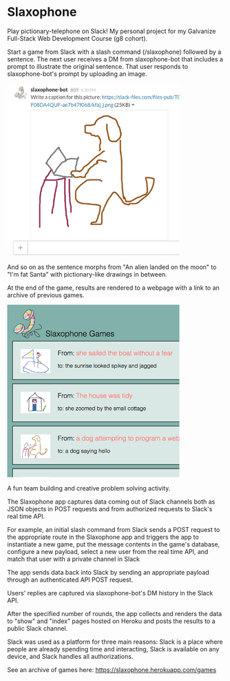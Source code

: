 # Slaxophone
Play pictionary-telephone on Slack! My personal project for my Galvanize Full-Stack Web Development Course (g8 cohort).

Start a game from Slack with a slash command (/slaxophone) followed by a sentence. The next user receives a DM from slaxophone-bot that includes a prompt to illustrate the original sentence. That user responds to slaxophone-bot's prompt by uploading an image.

<img src="/MDimages/dogScreenShot.jpg" height=400 width=400)>

And so on as the sentence morphs from "An alien landed on the moon" to "I'm fat Santa" with pictionary-like drawings in between.

At the end of the game, results are rendered to a webpage with a link to an archive of previous games.

<img src="/MDimages/siteScreenshot.png" height=400 width=400)>

A fun team building and creative problem solving activity.

The Slaxophone app captures data coming out of Slack channels both as JSON objects in POST requests and from authorized requests to Slack's real time API.

For example, an initial slash command from Slack sends a POST request to the appropriate route in the Slaxophone app and triggers the app to instantiate a new game, put the message contents in the game's database, configure a new payload, select a new user from the real time API, and match that user with a private channel in Slack

The app sends data back into Slack by sending an appropriate payload through an authenticated API POST request.

Users' replies are captured via slaxophone-bot's DM history in the Slack API.

After the specified number of rounds, the app collects and renders the data to "show" and "index" pages hosted on Heroku and posts the results to a public Slack channel.

Slack was used as a platform for three main reasons: Slack is a place where people are already spending time and interacting, Slack is available on any device, and Slack handles all authorizations.

See an archive of games here:
https://slaxophone.herokuapp.com/games


